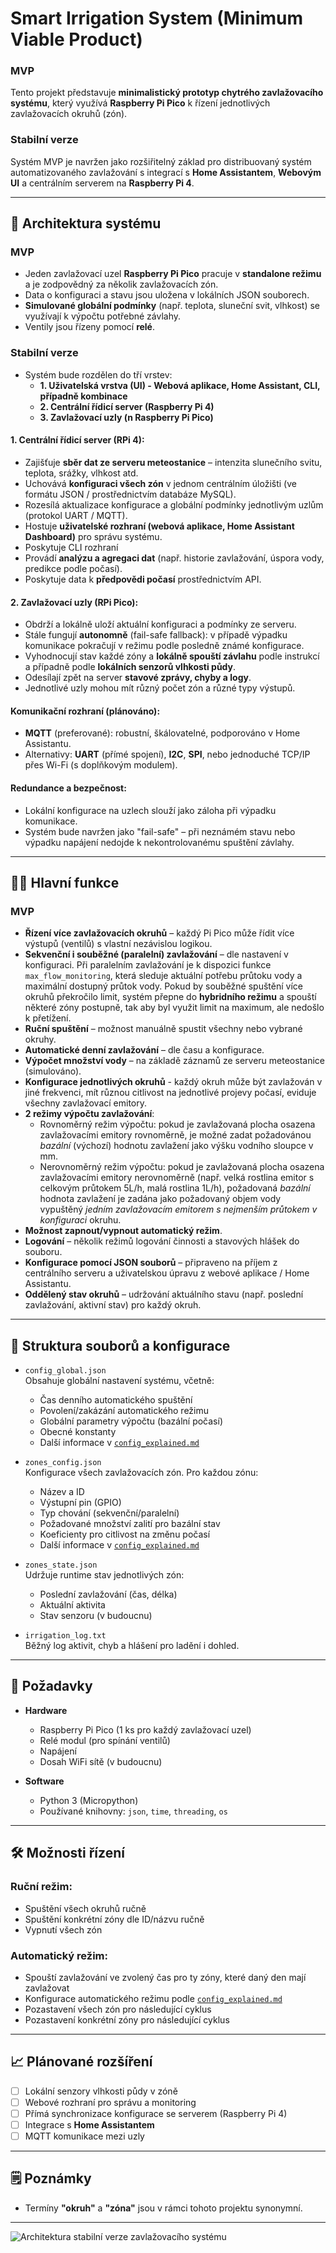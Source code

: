 
# Smart Irrigation System (Minimum Viable Product)

### MVP
Tento projekt představuje **minimalistický prototyp chytrého zavlažovacího systému**, který využívá **Raspberry Pi Pico** k řízení jednotlivých zavlažovacích okruhů (zón).

### Stabilní verze
Systém MVP je navržen jako rozšiřitelný základ pro distribuovaný systém automatizovaného zavlažování s integrací s **Home Assistantem**, **Webovým UI** a centrálním serverem na **Raspberry Pi 4**.

---

## 🧠 Architektura systému

### MVP
- Jeden zavlažovací uzel **Raspberry Pi Pico** pracuje v **standalone režimu** a je zodpovědný za několik zavlažovacích zón.
- Data o konfiguraci a stavu jsou uložena v lokálních JSON souborech.
- **Simulované globální podmínky** (např. teplota, sluneční svit, vlhkost) se využívají k výpočtu potřebné závlahy.
- Ventily jsou řízeny pomocí **relé**.

### Stabilní verze
- Systém bude rozdělen do tří vrstev:  
  - **1. Uživatelská vrstva (UI) - Webová aplikace, Home Assistant, CLI, případně kombinace**
  - **2. Centrální řídicí server (Raspberry Pi 4)**  
  - **3. Zavlažovací uzly (n Raspberry Pi Pico)**

#### 1. Centrální řídicí server (RPi 4):
- Zajišťuje **sběr dat ze serveru meteostanice** – intenzita slunečního svitu, teplota, srážky, vlhkost atd.
- Uchovává **konfiguraci všech zón** v jednom centrálním úložišti (ve formátu JSON / prostřednictvím databáze MySQL).
- Rozesílá aktualizace konfigurace a globální podmínky jednotlivým uzlům (protokol UART / MQTT).
- Hostuje **uživatelské rozhraní (webová aplikace, Home Assistant Dashboard)** pro správu systému.
- Poskytuje CLI rozhraní
- Provádí **analýzu a agregaci dat** (např. historie zavlažování, úspora vody, predikce podle počasí).
- Poskytuje data k **předpovědi počasí** prostřednictvím API.

#### 2. Zavlažovací uzly (RPi Pico):
- Obdrží a lokálně uloží aktuální konfiguraci a podmínky ze serveru.
- Stále fungují **autonomně** (fail-safe fallback): v případě výpadku komunikace pokračují v režimu podle posledně známé konfigurace.
- Vyhodnocují stav každé zóny a **lokálně spouští závlahu** podle instrukcí a případně podle **lokálních senzorů vlhkosti půdy**.
- Odesílají zpět na server **stavové zprávy, chyby a logy**.
- Jednotlivé uzly mohou mít různý počet zón a různé typy výstupů.

#### Komunikační rozhraní (plánováno):
- **MQTT** (preferované): robustní, škálovatelné, podporováno v Home Assistantu.
- Alternativy: **UART** (přímé spojení), **I2C**, **SPI**, nebo jednoduché TCP/IP přes Wi-Fi (s doplňkovým modulem).

#### Redundance a bezpečnost:
- Lokální konfigurace na uzlech slouží jako záloha při výpadku komunikace.
- Systém bude navržen jako "fail-safe" – při neznámém stavu nebo výpadku napájení nedojde k nekontrolovanému spuštění závlahy.

---

## 🔧🚀 Hlavní funkce 

### MVP
- **Řízení více zavlažovacích okruhů** – každý Pi Pico může řídit více výstupů (ventilů) s vlastní nezávislou logikou.
- **Sekvenční i souběžné (paralelní) zavlažování** – dle nastavení v konfiguraci. Při paralelním zavlažování je k dispozici funkce `max_flow_monitoring`, která sleduje aktuální potřebu průtoku vody a maximální dostupný průtok vody. Pokud by souběžné spuštění více okruhů překročilo limit, systém přepne do **hybridního režimu** a spouští některé zóny postupně, tak aby byl využit limit na maximum, ale nedošlo k přetížení.
- **Ruční spuštění** – možnost manuálně spustit všechny nebo vybrané okruhy.
- **Automatické denní zavlažování** – dle času a konfigurace.
- **Výpočet množství vody** – na základě záznamů ze serveru meteostanice (simulováno).
- **Konfigurace jednotlivých okruhů** - každý okruh může být zavlažován v jiné frekvenci, mít různou citlivost na jednotlivé projevy počasí, eviduje všechny zavlažovací emitory.
- **2 režimy výpočtu zavlažování**:
    - Rovnoměrný režim výpočtu: pokud je zavlažovaná plocha osazena zavlažovacími emitory rovnoměrně, je možné zadat požadovánou *bazální* (výchozí) hodnotu zavlažení jako výšku vodního sloupce v mm.
    - Nerovnoměrný režim výpočtu: pokud je zavlažovaná plocha osazena zavlažovacími emitory nerovnoměrně (např. velká rostlina emitor s celkovým průtokem 5L/h, malá rostlina 1L/h), požadovaná *bazální* hodnota zavlažení je zadána jako požadovaný objem vody vypuštěný *jedním zavlažovacím emitorem s nejmenším průtokem v konfiguraci* okruhu.
- **Možnost zapnout/vypnout automatický režim**.
- **Logování** – několik režimů logování činnosti a stavových hlášek do souboru.
- **Konfigurace pomocí JSON souborů** – připraveno na příjem z centrálního serveru a uživatelskou úpravu z webové aplikace / Home Assistantu.
- **Oddělený stav okruhů** – udržování aktuálního stavu (např. poslední zavlažování, aktivní stav) pro každý okruh.

---

## 📁 Struktura souborů a konfigurace

- `config_global.json`  
  Obsahuje globální nastavení systému, včetně:
  - Čas denního automatického spuštění
  - Povolení/zakázání automatického režimu
  - Globální parametry výpočtu (bazální počasí)
  - Obecné konstanty
  - Další informace v [`config_explained.md`](./config/config_explained.md)

- `zones_config.json`  
  Konfigurace všech zavlažovacích zón. Pro každou zónu:
  - Název a ID
  - Výstupní pin (GPIO)
  - Typ chování (sekvenční/paralelní)
  - Požadované množství zalití pro bazální stav
  - Koeficienty pro citlivost na změnu počasí
  - Další informace v [`config_explained.md`](./config/config_explained.md)

- `zones_state.json`  
  Udržuje runtime stav jednotlivých zón:
  - Poslední zavlažování (čas, délka)
  - Aktuální aktivita
  - Stav senzoru (v budoucnu)

- `irrigation_log.txt`  
  Běžný log aktivit, chyb a hlášení pro ladění i dohled.

---

## 🔌 Požadavky

- **Hardware**
  - Raspberry Pi Pico (1 ks pro každý zavlažovací uzel)
  - Relé modul (pro spínání ventilů)
  - Napájení
  - Dosah WiFi sítě (v budoucnu)

- **Software**
  - Python 3 (Micropython)
  - Používané knihovny: `json`, `time`, `threading`, `os`

---

## 🛠️ Možnosti řízení

### Ruční režim:
- Spuštění všech okruhů ručně
- Spuštění konkrétní zóny dle ID/názvu ručně
- Vypnutí všech zón

### Automatický režim:
- Spouští zavlažování ve zvolený čas pro ty zóny, které daný den mají zavlažovat
- Konfigurace automatického režimu podle [`config_explained.md`](./config/config_explained.md)
- Pozastavení všech zón pro následující cyklus
- Pozastavení konkrétní zóny pro následující cyklus

---

## 📈 Plánované rozšíření

- [ ] Lokální senzory vlhkosti půdy v zóně
- [ ] Webové rozhraní pro správu a monitoring
- [ ] Přímá synchronizace konfigurace se serverem (Raspberry Pi 4)
- [ ] Integrace s **Home Assistantem**
- [ ] MQTT komunikace mezi uzly

---

## 🗒️ Poznámky

- Termíny **"okruh"** a **"zóna"** jsou v rámci tohoto projektu synonymní.

---


![Architektura stabilní verze zavlažovacího systému](./other/architecture.png)